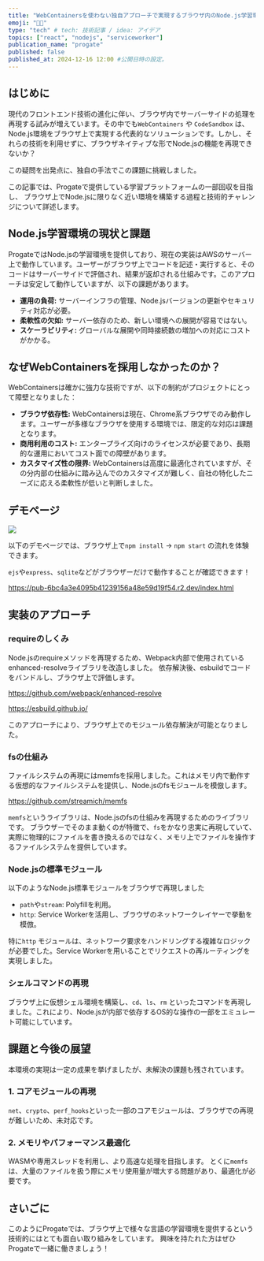 ```yaml
---
title: "WebContainersを使わない独自アプローチで実現するブラウザ内のNode.js学習環境"
emoji: "👨‍💻"
type: "tech" # tech: 技術記事 / idea: アイデア
topics: ["react", "nodejs", "serviceworker"]
publication_name: "progate"
published: false
published_at: 2024-12-16 12:00 #公開日時の設定。
---
```


## はじめに

現代のフロントエンド技術の進化に伴い、ブラウザ内でサーバーサイドの処理を再現する試みが増えています。その中でも`WebContainers` や `CodeSandbox` は、Node.js環境をブラウザ上で実現する代表的なソリューションです。しかし、それらの技術を利用せずに、ブラウザネイティブな形でNode.jsの機能を再現できないか？

この疑問を出発点に、独自の手法でこの課題に挑戦しました。

この記事では、Progateで提供している学習プラットフォームの一部回収を目指し、
ブラウザ上でNode.jsに限りなく近い環境を構築する過程と技術的チャレンジについて詳述します。

## Node.js学習環境の現状と課題

ProgateではNode.jsの学習環境を提供しており、現在の実装はAWSのサーバー上で動作しています。ユーザーがブラウザ上でコードを記述・実行すると、そのコードはサーバーサイドで評価され、結果が返却される仕組みです。このアプローチは安定して動作していますが、以下の課題があります。

- **運用の負荷:** サーバーインフラの管理、Node.jsバージョンの更新やセキュリティ対応が必要。
- **柔軟性の欠如:** サーバー依存のため、新しい環境への展開が容易ではない。
- **スケーラビリティ:** グローバルな展開や同時接続数の増加への対応にコストがかかる。

## なぜWebContainersを採用しなかったのか？

WebContainersは確かに強力な技術ですが、以下の制約がプロジェクトにとって障壁となりました：

- **ブラウザ依存性:** WebContainersは現在、Chrome系ブラウザでのみ動作します。ユーザーが多様なブラウザを使用する環境では、限定的な対応は課題となります。
- **商用利用のコスト:** エンタープライズ向けのライセンスが必要であり、長期的な運用においてコスト面での障壁があります。
- **カスタマイズ性の限界:** WebContainersは高度に最適化されていますが、その分内部の仕組みに踏み込んでのカスタマイズが難しく、自社の特化したニーズに応える柔軟性が低いと判断しました。

## デモページ

![](https://storage.googleapis.com/zenn-user-upload/94b27f4f6748-20241214.png)

以下のデモページでは、ブラウザ上で`npm install` → `npm start` の流れを体験できます。

`ejs`や`express`、`sqlite`などがブラウザーだけで動作することが確認できます！

https://pub-6bc4a3e4095b41239156a48e59d19f54.r2.dev/index.html

## 実装のアプローチ

### requireのしくみ

Node.jsのrequireメソッドを再現するため、Webpack内部で使用されているenhanced-resolveライブラリを改造しました。
依存解決後、esbuildでコードをバンドルし、ブラウザ上で評価します。

https://github.com/webpack/enhanced-resolve

https://esbuild.github.io/

このアプローチにより、ブラウザ上でのモジュール依存解決が可能となりました。

### fsの仕組み

ファイルシステムの再現にはmemfsを採用しました。これはメモリ内で動作する仮想的なファイルシステムを提供し、Node.jsのfsモジュールを模倣します。

https://github.com/streamich/memfs

`memfs`というライブラリは、Node.jsのfsの仕組みを再現するためのライブラリです。
ブラウザーでそのまま動くのが特徴で、`fs`をかなり忠実に再現していて、実際に物理的にファイルを書き換えるのではなく、メモリ上でファイルを操作するファイルシステムを提供しています。

### Node.jsの標準モジュール

以下のようなNode.js標準モジュールをブラウザで再現しました

- `path`や`stream`: Polyfillを利用。
- `http`: Service Workerを活用し、ブラウザのネットワークレイヤーで挙動を模倣。

特に`http` モジュールは、ネットワーク要求をハンドリングする複雑なロジックが必要でした。Service Workerを用いることでリクエストの再ルーティングを実現しました。

### シェルコマンドの再現

ブラウザ上に仮想シェル環境を構築し、`cd`、`ls`、`rm` といったコマンドを再現しました。これにより、Node.jsが内部で依存するOS的な操作の一部をエミュレート可能にしています。

## 課題と今後の展望

本環境の実現は一定の成果を挙げましたが、未解決の課題も残されています。

### 1. コアモジュールの再現

`net`、`crypto`、`perf_hooks`といった一部のコアモジュールは、ブラウザでの再現が難しいため、未対応です。

### 2. メモリやパフォーマンス最適化

WASMや専用スレッドを利用し、より高速な処理を目指します。
とくに`memfs`は、大量のファイルを扱う際にメモリ使用量が増大する問題があり、最適化が必要です。

## さいごに

このようにProgateでは、ブラウザ上で様々な言語の学習環境を提供するという技術的にはとても面白い取り組みをしています。
興味を持たれた方はぜひProgateで一緒に働きましょう！
